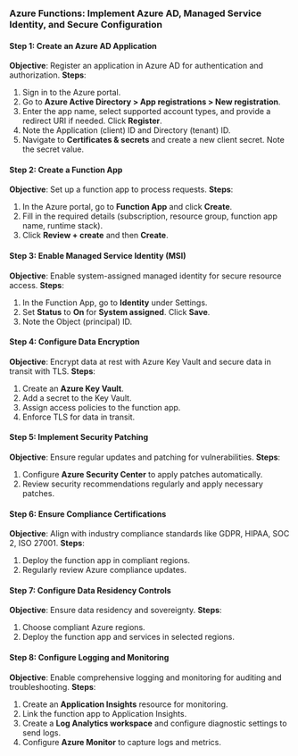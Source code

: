 



### Azure Functions: Implement Azure AD, Managed Service Identity, and Secure Configuration
#### **Step 1: Create an Azure AD Application**
**Objective**: Register an application in Azure AD for authentication and authorization.
**Steps**:
1. Sign in to the Azure portal.
2. Go to **Azure Active Directory > App registrations > New registration**.
3. Enter the app name, select supported account types, and provide a redirect URI if needed. Click **Register**.
4. Note the Application (client) ID and Directory (tenant) ID.
5. Navigate to **Certificates & secrets** and create a new client secret. Note the secret value.

#### **Step 2: Create a Function App**
**Objective**: Set up a function app to process requests.
**Steps**:
1. In the Azure portal, go to **Function App** and click **Create**.
2. Fill in the required details (subscription, resource group, function app name, runtime stack).
3. Click **Review + create** and then **Create**.

#### **Step 3: Enable Managed Service Identity (MSI)**
**Objective**: Enable system-assigned managed identity for secure resource access.
**Steps**:
1. In the Function App, go to **Identity** under Settings.
2. Set **Status** to **On** for **System assigned**. Click **Save**.
3. Note the Object (principal) ID.

#### **Step 4: Configure Data Encryption**
**Objective**: Encrypt data at rest with Azure Key Vault and secure data in transit with TLS.
**Steps**:
1. Create an **Azure Key Vault**.
2. Add a secret to the Key Vault.
3. Assign access policies to the function app.
4. Enforce TLS for data in transit.

#### **Step 5: Implement Security Patching**
**Objective**: Ensure regular updates and patching for vulnerabilities.
**Steps**:
1. Configure **Azure Security Center** to apply patches automatically.
2. Review security recommendations regularly and apply necessary patches.

#### **Step 6: Ensure Compliance Certifications**
**Objective**: Align with industry compliance standards like GDPR, HIPAA, SOC 2, ISO 27001.
**Steps**:
1. Deploy the function app in compliant regions.
2. Regularly review Azure compliance updates.

#### **Step 7: Configure Data Residency Controls**
**Objective**: Ensure data residency and sovereignty.
**Steps**:
1. Choose compliant Azure regions.
2. Deploy the function app and services in selected regions.

#### **Step 8: Configure Logging and Monitoring**
**Objective**: Enable comprehensive logging and monitoring for auditing and troubleshooting.
**Steps**:
1. Create an **Application Insights** resource for monitoring.
2. Link the function app to Application Insights.
3. Create a **Log Analytics workspace** and configure diagnostic settings to send logs.
4. Configure **Azure Monitor** to capture logs and metrics.